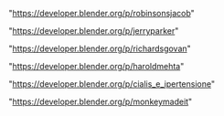 "https://developer.blender.org/p/robinsonsjacob"

"https://developer.blender.org/p/jerryparker"

"https://developer.blender.org/p/richardsgovan"

"https://developer.blender.org/p/haroldmehta"

"https://developer.blender.org/p/cialis_e_ipertensione"

"https://developer.blender.org/p/monkeymadeit"

